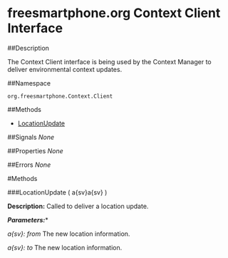 
# freesmartphone.org Context Client Interface
            
##Description


The Context Client interface is being used by the  Context Manager to deliver environmental context updates.


##Namespace


```org.freesmartphone.Context.Client```


##Methods

* [LocationUpdate](#LocationUpdate)


##Signals
*None*

##Properties
*None*

##Errors
*None*

#Methods

###<a name="LocationUpdate">LocationUpdate</a> ( a{sv}a{sv} )


**Description:** Called to deliver a location update. 

***Parameters:****

<i>a{sv}: from</i>
The new location information. 

<i>a{sv}: to</i>
The new location information. 



